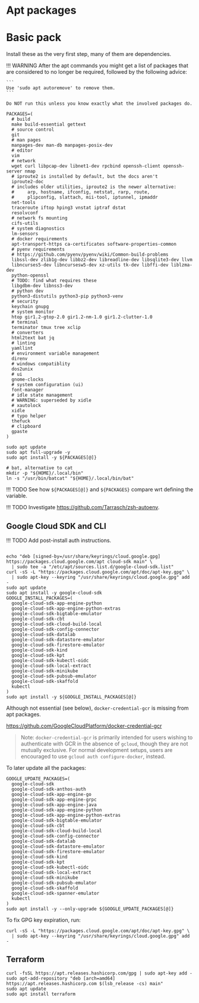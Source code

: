 # Apt packages

# Basic pack

Install these as the very first step, many of them are dependencies.

!!! WARNING
    After the apt commands you might get a list of packages that are considered
    to no longer be required, followed by the following advice:

    ```
    Use 'sudo apt autoremove' to remove them.
    ```

    Do NOT run this unless you know exactly what the involved packages do.


```shell
PACKAGES=(
  # build
  make build-essential gettext
  # source control
  git
  # man pages
  manpages-dev man-db manpages-posix-dev
  # editor
  vim
  # network
  wget curl libpcap-dev libnet1-dev rpcbind openssh-client openssh-server nmap
  # iproute2 is installed by default, but the docs aren't
  iproute2-doc
  # includes older utilities, iproute2 is the newer alternative:
  #     arp, hostname, ifconfig, netstat, rarp, route,
  #     plipconfig, slattach, mii-tool, iptunnel, ipmaddr
  net-tools
  traceroute iftop hping3 vnstat iptraf dstat
  resolvconf
  # network fs mounting
  cifs-utils
  # system diagnostics
  lm-sensors
  # docker requirements
  apt-transport-https ca-certificates software-properties-common
  # pyenv requirements
  # https://github.com/pyenv/pyenv/wiki/Common-build-problems
  libssl-dev zlib1g-dev libbz2-dev libreadline-dev libsqlite3-dev llvm
  libncurses5-dev libncursesw5-dev xz-utils tk-dev libffi-dev liblzma-dev
  python-openssl
  # TODO: find what requires these
  libgdbm-dev libnss3-dev
  # python dev
  python3-distutils python3-pip python3-venv
  # security
  keychain gnupg
  # system monitor
  htop gir1.2-gtop-2.0 gir1.2-nm-1.0 gir1.2-clutter-1.0
  # terminal
  terminator tmux tree xclip
  # converters
  html2text bat jq
  # linting
  yamllint
  # environment variable management
  direnv
  # windows compatiblity
  dos2unix
  # ui
  gnome-clocks
  # system configuration (ui)
  font-manager
  # idle state management
  # WARNING: superseded by xidle
  # xautolock
  xidle
  # typo helper
  thefuck
  # clipboard
  gpaste
)

sudo apt update
sudo apt full-upgrade -y
sudo apt install -y ${PACKAGES[@]}

# bat, alternative to cat
mkdir -p "${HOME}/.local/bin"
ln -s "/usr/bin/batcat" "${HOME}/.local/bin/bat"
```

!!! TODO
    See how `${PACKAGES[@]}` and `${PACKAGES}` compare wrt defining the variable.

!!! TODO
    Investigate <https://github.com/Tarrasch/zsh-autoenv>.


## Google Cloud SDK and CLI

!!! TODO
    Add post-install auth instructions.

```shell

echo "deb [signed-by=/usr/share/keyrings/cloud.google.gpg] https://packages.cloud.google.com/apt cloud-sdk main" \
  | sudo tee -a "/etc/apt/sources.list.d/google-cloud-sdk.list"
curl -sS -L "https://packages.cloud.google.com/apt/doc/apt-key.gpg" \
  | sudo apt-key --keyring "/usr/share/keyrings/cloud.google.gpg" add -
sudo apt update
sudo apt install -y google-cloud-sdk
GOOGLE_INSTALL_PACKAGES=(
  google-cloud-sdk-app-engine-python
  google-cloud-sdk-app-engine-python-extras
  google-cloud-sdk-bigtable-emulator
  google-cloud-sdk-cbt
  google-cloud-sdk-cloud-build-local
  google-cloud-sdk-config-connector
  google-cloud-sdk-datalab
  google-cloud-sdk-datastore-emulator
  google-cloud-sdk-firestore-emulator
  google-cloud-sdk-kind
  google-cloud-sdk-kpt
  google-cloud-sdk-kubectl-oidc
  google-cloud-sdk-local-extract
  google-cloud-sdk-minikube
  google-cloud-sdk-pubsub-emulator
  google-cloud-sdk-skaffold
  kubectl
)
sudo apt install -y ${GOOGLE_INSTALL_PACKAGES[@]}
```

Although not essential (see below), `docker-credential-gcr` is missing from apt packages.

<https://github.com/GoogleCloudPlatform/docker-credential-gcr>

> Note: `docker-credential-gcr` is primarily intended for users
> wishing to authenticate with GCR in the absence of `gcloud`,
> though they are not mutually exclusive. For normal development setups,
> users are encouraged to use `gcloud auth configure-docker`, instead.

To later update all the packages:

```shell
GOOGLE_UPDATE_PACKAGES=(
  google-cloud-sdk
  google-cloud-sdk-anthos-auth
  google-cloud-sdk-app-engine-go
  google-cloud-sdk-app-engine-grpc
  google-cloud-sdk-app-engine-java
  google-cloud-sdk-app-engine-python
  google-cloud-sdk-app-engine-python-extras
  google-cloud-sdk-bigtable-emulator
  google-cloud-sdk-cbt
  google-cloud-sdk-cloud-build-local
  google-cloud-sdk-config-connector
  google-cloud-sdk-datalab
  google-cloud-sdk-datastore-emulator
  google-cloud-sdk-firestore-emulator
  google-cloud-sdk-kind
  google-cloud-sdk-kpt
  google-cloud-sdk-kubectl-oidc
  google-cloud-sdk-local-extract
  google-cloud-sdk-minikube
  google-cloud-sdk-pubsub-emulator
  google-cloud-sdk-skaffold
  google-cloud-sdk-spanner-emulator
  kubectl
)
sudo apt install -y --only-upgrade ${GOOGLE_UPDATE_PACKAGES[@]}
```

To fix GPG key expiration, run:

```shell
curl -sS -L "https://packages.cloud.google.com/apt/doc/apt-key.gpg" \
  | sudo apt-key --keyring "/usr/share/keyrings/cloud.google.gpg" add -
```

## Terraform

```shell
curl -fsSL https://apt.releases.hashicorp.com/gpg | sudo apt-key add -
sudo apt-add-repository "deb [arch=amd64] https://apt.releases.hashicorp.com $(lsb_release -cs) main"
sudo apt update
sudo apt install terraform
```
